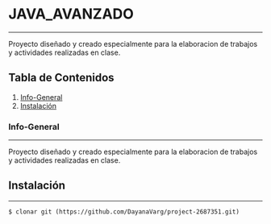 # JAVA_AVANZADO
***
Proyecto diseñado y creado especialmente para la elaboracion de trabajos y actividades realizadas en clase.
## Tabla de Contenidos
1. [Info-General](#info-general)
2. [Instalación](#instalación)
### Info-General
***
Proyecto diseñado y creado especialmente para la elaboracion de trabajos y actividades realizadas en clase.

## Instalación
***
```
$ clonar git (https://github.com/DayanaVarg/project-2687351.git)
```
